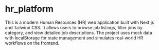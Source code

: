 # hr_platform
This is a modern Human Resources (HR) web application built with Next.js and Tailwind CSS. It allows users to browse job listings, filter jobs by category, and view detailed job descriptions. The project uses mock data with localStorage for state management and simulates real-world HR workflows on the frontend.
